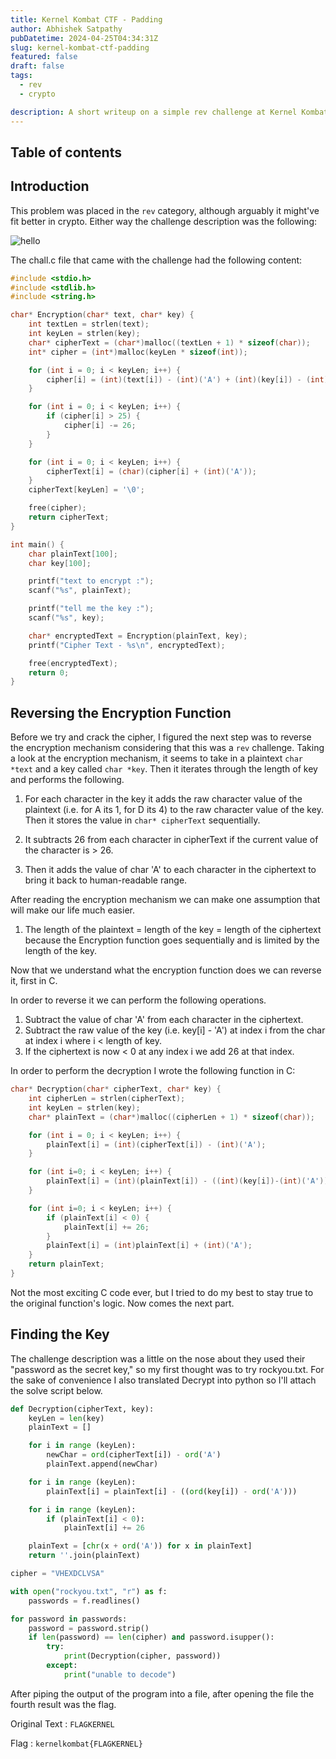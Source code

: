 ```yaml
---
title: Kernel Kombat CTF - Padding
author: Abhishek Satpathy
pubDatetime: 2024-04-25T04:34:31Z
slug: kernel-kombat-ctf-padding
featured: false
draft: false
tags:
  - rev
  - crypto

description: A short writeup on a simple rev challenge at Kernel Kombat CTF
---
```


## Table of contents

## Introduction

This problem was placed in the `rev` category, although arguably it might've fit better
in crypto. Either way the challenge description was the following:

![hello](/ctf-writeups/public/kkctf-padding.png)

The chall.c file that came with the challenge had the following content:

```c
#include <stdio.h>
#include <stdlib.h>
#include <string.h>

char* Encryption(char* text, char* key) {
    int textLen = strlen(text);
    int keyLen = strlen(key);
    char* cipherText = (char*)malloc((textLen + 1) * sizeof(char));
    int* cipher = (int*)malloc(keyLen * sizeof(int));

    for (int i = 0; i < keyLen; i++) {
        cipher[i] = (int)(text[i]) - (int)('A') + (int)(key[i]) - (int)('A');
    }

    for (int i = 0; i < keyLen; i++) {
        if (cipher[i] > 25) {
            cipher[i] -= 26;
        }
    }

    for (int i = 0; i < keyLen; i++) {
        cipherText[i] = (char)(cipher[i] + (int)('A'));
    }
    cipherText[keyLen] = '\0';

    free(cipher);
    return cipherText;
}

int main() {
    char plainText[100];
    char key[100];

    printf("text to encrypt :");
    scanf("%s", plainText);

    printf("tell me the key :");
    scanf("%s", key);

    char* encryptedText = Encryption(plainText, key);
    printf("Cipher Text - %s\n", encryptedText);

    free(encryptedText);
    return 0;
}
```

## Reversing the Encryption Function

Before we try and crack the cipher, I figured the next step was to reverse the encryption mechanism considering that this was a `rev` challenge. Taking a look at the encryption mechanism, it seems to take in a plaintext `char *text` and a key called `char *key`. Then it iterates through the length of key and performs the following.

1. For each character in the key it adds the raw character value of the plaintext (i.e. for A its 1, for D its 4) to the raw character value of the key. Then it stores the value in `char* cipherText` sequentially.

2. It subtracts 26 from each character in cipherText if the current value of the character is > 26.

3. Then it adds the value of char 'A' to each character in the ciphertext to bring it back to human-readable range.

After reading the encryption mechanism we can make one assumption that will make our life much easier.

1. The length of the plaintext = length of the key = length of the ciphertext because the Encryption function goes sequentially and is limited by the length of the key.

Now that we understand what the encryption function does we can reverse it, first in C.

In order to reverse it we can perform the following operations.

1. Subtract the value of char 'A' from each character in the ciphertext.
2. Subtract the raw value of the key (i.e. key[i] - 'A') at index i from the char at index i where i < length of key.
3. If the ciphertext is now < 0 at any index i we add 26 at that index.

In order to perform the decryption I wrote the following function in C:

```c
char* Decryption(char* cipherText, char* key) {
    int cipherLen = strlen(cipherText);
    int keyLen = strlen(key);
    char* plainText = (char*)malloc((cipherLen + 1) * sizeof(char));

    for (int i = 0; i < keyLen; i++) {
        plainText[i] = (int)(cipherText[i]) - (int)('A');
    }

    for (int i=0; i < keyLen; i++) {
        plainText[i] = (int)(plainText[i]) - ((int)(key[i])-(int)('A'));
    }

    for (int i=0; i < keyLen; i++) {
        if (plainText[i] < 0) {
            plainText[i] += 26;
        }
        plainText[i] = (int)plainText[i] + (int)('A');
    }
    return plainText;
}
```

Not the most exciting C code ever, but I tried to do my best to stay true to the original function's logic. Now comes the next part.

## Finding the Key

The challenge description was a little on the nose about they used their "password as the secret key," so my first thought was to try rockyou.txt. For the sake of convenience I also translated Decrypt into python so I'll attach the solve script below.

```python
def Decryption(cipherText, key):
    keyLen = len(key)
    plainText = []

    for i in range (keyLen):
        newChar = ord(cipherText[i]) - ord('A')
        plainText.append(newChar)

    for i in range (keyLen):
        plainText[i] = plainText[i] - ((ord(key[i]) - ord('A')))

    for i in range (keyLen):
        if (plainText[i] < 0):
            plainText[i] += 26

    plainText = [chr(x + ord('A')) for x in plainText]
    return ''.join(plainText)

cipher = "VHEXDCLVSA"

with open("rockyou.txt", "r") as f:
    passwords = f.readlines()

for password in passwords:
    password = password.strip()
    if len(password) == len(cipher) and password.isupper():
        try:
            print(Decryption(cipher, password))
        except:
            print("unable to decode")

```

After piping the output of the program into a file, after opening the file the fourth result was the flag.

Original Text : `FLAGKERNEL`

Flag : `kernelkombat{FLAGKERNEL}`

